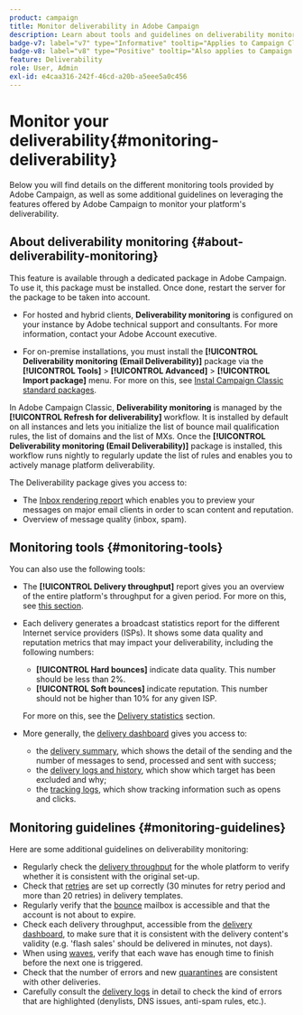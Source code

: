```yaml
---
product: campaign
title: Monitor deliverability in Adobe Campaign
description: Learn about tools and guidelines on deliverability monitoring in Adobe Campaign
badge-v7: label="v7" type="Informative" tooltip="Applies to Campaign Classic v7"
badge-v8: label="v8" type="Positive" tooltip="Also applies to Campaign v8"
feature: Deliverability
role: User, Admin
exl-id: e4caa316-242f-46cd-a20b-a5eee5a0c456
---
```

# Monitor your deliverability{#monitoring-deliverability}

Below you will find details on the different monitoring tools provided by Adobe Campaign, as well as some additional guidelines on leveraging the features offered by Adobe Campaign to monitor your platform's deliverability.

## About deliverability monitoring {#about-deliverability-monitoring}

This feature is available through a dedicated package in Adobe Campaign. To use it, this package must be installed. Once done, restart the server for the package to be taken into account.
* For hosted and hybrid clients, **Deliverability monitoring** is configured on your instance by Adobe technical support and consultants. For more information, contact your Adobe Account executive.
 
* For on-premise installations, you must install the **[!UICONTROL Deliverability monitoring (Email Deliverability)]** package via the **[!UICONTROL Tools]** > **[!UICONTROL Advanced]** > **[!UICONTROL Import package]** menu. For more on this, see [Instal Campaign Classic standard packages](../../installation/using/installing-campaign-standard-packages.md).
 
In Adobe Campaign Classic, **Deliverability monitoring** is managed by the **[!UICONTROL Refresh for deliverability]** workflow. It is installed by default on all instances and lets you initialize the list of bounce mail qualification rules, the list of domains and the list of MXs. Once the **[!UICONTROL Deliverability monitoring (Email Deliverability)]** package is installed, this workflow runs nightly to regularly update the list of rules and enables you to actively manage platform deliverability.

The Deliverability package gives you access to:

* The [Inbox rendering report](inbox-rendering.md) which enables you to preview your messages on major email clients in order to scan content and reputation.
* Overview of message quality (inbox, spam).

## Monitoring tools {#monitoring-tools}

You can also use the following tools:

* The **[!UICONTROL Delivery throughput]** report gives you an overview of the entire platform's throughput for a given period. For more on this, see [this section](../../reporting/using/global-reports.md#delivery-throughput).
* Each delivery generates a broadcast statistics report for the different Internet service providers (ISPs). It shows some data quality and reputation metrics that may impact your deliverability, including the following numbers:
    * **[!UICONTROL Hard bounces]** indicate data quality. This number should be less than 2%.
    * **[!UICONTROL Soft bounces]** indicate reputation. This number should not be higher than 10% for any given ISP.
    
    For more on this, see the [Delivery statistics](../../reporting/using/global-reports.md#delivery-statistics) section.
* More generally, the [delivery dashboard](about-delivery-monitoring.md) gives you access to:
    * the [delivery summary](delivery-dashboard.md#delivery-summary), which shows the detail of the sending and the number of messages to send, processed and sent with success;
    * the [delivery logs and history](delivery-dashboard.md#delivery-logs-and-history), which show which target has been excluded and why;
    * the [tracking logs](delivery-dashboard.md#tracking-logs), which show tracking information such as opens and clicks.

## Monitoring guidelines {#monitoring-guidelines}

Here are some additional guidelines on deliverability monitoring:

* Regularly check the [delivery throughput](../../reporting/using/global-reports.md#delivery-throughput) for the whole platform to verify whether it is consistent with the original set-up.
* Check that [retries](understanding-delivery-failures.md#retries-after-a-delivery-temporary-failure) are set up correctly (30 minutes for retry period and more than 20 retries) in delivery templates.
* Regularly verify that the [bounce](understanding-delivery-failures.md#bounce-mail-management) mailbox is accessible and that the account is not about to expire.
* Check each delivery throughput, accessible from the [delivery dashboard](delivery-dashboard.md), to make sure that it is consistent with the delivery content's validity (e.g. 'flash sales' should be delivered in minutes, not days).
* When using [waves](steps-sending-the-delivery.md#sending-using-multiple-waves), verify that each wave has enough time to finish before the next one is triggered.
* Check that the number of errors and new [quarantines](understanding-quarantine-management.md) are consistent with other deliveries.
* Carefully consult the [delivery logs](delivery-dashboard.md#delivery-logs-and-history) in detail to check the kind of errors that are highlighted (denylists, DNS issues, anti-spam rules, etc.).
